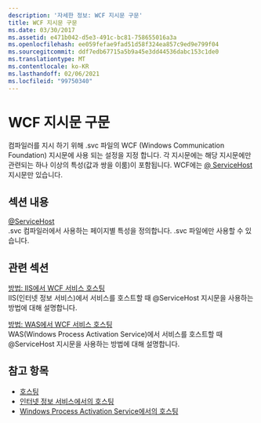 ```yaml
---
description: '자세한 정보: WCF 지시문 구문'
title: WCF 지시문 구문
ms.date: 03/30/2017
ms.assetid: e471b042-d5e3-491c-bc81-758655016a3a
ms.openlocfilehash: ee059fefae9fad51d58f324ea857c9ed9e799f04
ms.sourcegitcommit: ddf7edb67715a5b9a45e3dd44536dabc153c1de0
ms.translationtype: MT
ms.contentlocale: ko-KR
ms.lasthandoff: 02/06/2021
ms.locfileid: "99750340"
---
```

# <a name="wcf-directive-syntax"></a>WCF 지시문 구문

컴파일러를 지시 하기 위해 .svc 파일의 WCF (Windows Communication Foundation) 지시문에 사용 되는 설정을 지정 합니다. 각 지시문에는 해당 지시문에만 관련되는 하나 이상의 특성(값과 쌍을 이룸)이 포함됩니다. WCF에는 [ \@ ServiceHost](servicehost.md) 지시문만 있습니다.  
  
## <a name="in-this-section"></a>섹션 내용  

 [@ServiceHost](servicehost.md)  
 .svc 컴파일러에서 사용하는 페이지별 특성을 정의합니다. .svc 파일에만 사용할 수 있습니다.  
  
## <a name="related-sections"></a>관련 섹션  

 [방법: IIS에서 WCF 서비스 호스팅](../../../wcf/feature-details/how-to-host-a-wcf-service-in-iis.md)  
 IIS(인터넷 정보 서비스)에서 서비스를 호스트할 때 @ServiceHost 지시문을 사용하는 방법에 대해 설명합니다.  
  
 [방법: WAS에서 WCF 서비스 호스팅](../../../wcf/feature-details/how-to-host-a-wcf-service-in-was.md)  
 WAS(Windows Process Activation Service)에서 서비스를 호스트할 때 @ServiceHost 지시문을 사용하는 방법에 대해 설명합니다.  
  
## <a name="see-also"></a>참고 항목

- [호스팅](../../../wcf/feature-details/hosting.md)
- [인터넷 정보 서비스에서의 호스팅](../../../wcf/feature-details/hosting-in-internet-information-services.md)
- [Windows Process Activation Service에서의 호스팅](../../../wcf/feature-details/hosting-in-windows-process-activation-service.md)
